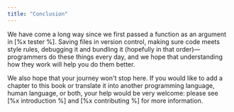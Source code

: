 ```yaml
---
title: "Conclusion"
---
```


We have come a long way since we first passed a function as an argument in [%x tester %].
Saving files in version control,
making sure code meets style rules,
debugging it and bundling it (hopefully in that order)—programmers do these things every day,
and we hope that understanding how they work will help you do them better.

We also hope that your journey won't stop here.
If you would like to add a chapter to this book
or translate it into another programming language,
human language,
or both,
your help would be very welcome:
please see [%x introduction %] and [%x contributing %] for more information.
